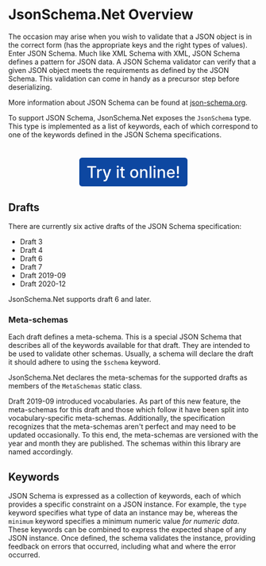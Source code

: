 # JsonSchema<nsp>.Net Overview

The occasion may arise when you wish to validate that a JSON object is in the correct form (has the appropriate keys and the right types of values).  Enter JSON Schema.  Much like XML Schema with XML, JSON Schema defines a pattern for JSON data.  A JSON Schema validator can verify that a given JSON object meets the requirements as defined by the JSON Schema.  This validation can come in handy as a precursor step before deserializing.

More information about JSON Schema can be found at [json-schema.org](http://json-schema.org).

To support JSON Schema, JsonSchema<nsp>.Net exposes the `JsonSchema` type.  This type is implemented as a list of keywords, each of which correspond to one of the keywords defined in the JSON Schema specifications.

<p style="text-align: center;">
<a href="https://json-everything.net/json-schema" target="_block" style="color: rgb(255, 255, 255); background-color: rgb(13, 71, 161); display: inline-block; font-weight: 500; font-size: 2rem; text-align: center; vertical-align: middle; padding: 0.6rem 0.9rem; border-radius: 0.35rem; cursor: pointer; user-select: none; text-decoration: none; --darkreader-inline-color:#ffffff; --darkreader-inline-bgcolor:#06419c; margin-top: 1.5rem !important;">Try it online!</a>
</p>

## Drafts

There are currently six active drafts of the JSON Schema specification:

- Draft 3
- Draft 4
- Draft 6
- Draft 7
- Draft 2019-09
- Draft 2020-12

JsonSchema<nsp>.Net supports draft 6 and later.

### Meta-schemas

Each draft defines a meta-schema.  This is a special JSON Schema that describes all of the keywords available for that draft.  They are intended to be used to validate other schemas.  Usually, a schema will declare the draft it should adhere to using the `$schema` keyword.

JsonSchema<nsp>.Net declares the meta-schemas for the supported drafts as members of the `MetaSchemas` static class.

Draft 2019-09 introduced vocabularies.  As part of this new feature, the meta-schemas for this draft and those which follow it have been split into vocabulary-specific meta-schemas.  Additionally, the specification recognizes that the meta-schemas aren't perfect and may need to be updated occasionally.  To this end, the meta-schemas are versioned with the year and month they are published.  The schemas within this library are named accordingly.

## Keywords

JSON Schema is expressed as a collection of keywords, each of which provides a specific constraint on a JSON instance.  For example, the `type` keyword specifies what type of data an instance may be, whereas the `minimum` keyword specifies a minimum numeric value *for numeric data*.  These keywords can be combined to express the expected shape of any JSON instance.  Once defined, the schema validates the instance, providing feedback on errors that occurred, including what and where the error occurred.
